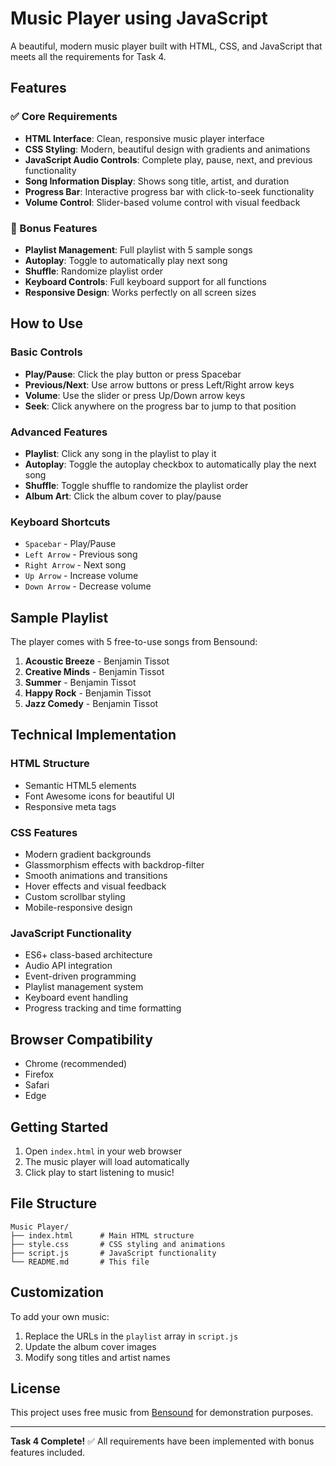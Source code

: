 # Music Player using JavaScript

A beautiful, modern music player built with HTML, CSS, and JavaScript that meets all the requirements for Task 4.

## Features

### ✅ Core Requirements
- **HTML Interface**: Clean, responsive music player interface
- **CSS Styling**: Modern, beautiful design with gradients and animations
- **JavaScript Audio Controls**: Complete play, pause, next, and previous functionality
- **Song Information Display**: Shows song title, artist, and duration
- **Progress Bar**: Interactive progress bar with click-to-seek functionality
- **Volume Control**: Slider-based volume control with visual feedback

### 🎵 Bonus Features
- **Playlist Management**: Full playlist with 5 sample songs
- **Autoplay**: Toggle to automatically play next song
- **Shuffle**: Randomize playlist order
- **Keyboard Controls**: Full keyboard support for all functions
- **Responsive Design**: Works perfectly on all screen sizes

## How to Use

### Basic Controls
- **Play/Pause**: Click the play button or press Spacebar
- **Previous/Next**: Use arrow buttons or press Left/Right arrow keys
- **Volume**: Use the slider or press Up/Down arrow keys
- **Seek**: Click anywhere on the progress bar to jump to that position

### Advanced Features
- **Playlist**: Click any song in the playlist to play it
- **Autoplay**: Toggle the autoplay checkbox to automatically play the next song
- **Shuffle**: Toggle shuffle to randomize the playlist order
- **Album Art**: Click the album cover to play/pause

### Keyboard Shortcuts
- `Spacebar` - Play/Pause
- `Left Arrow` - Previous song
- `Right Arrow` - Next song
- `Up Arrow` - Increase volume
- `Down Arrow` - Decrease volume

## Sample Playlist

The player comes with 5 free-to-use songs from Bensound:
1. **Acoustic Breeze** - Benjamin Tissot
2. **Creative Minds** - Benjamin Tissot
3. **Summer** - Benjamin Tissot
4. **Happy Rock** - Benjamin Tissot
5. **Jazz Comedy** - Benjamin Tissot

## Technical Implementation

### HTML Structure
- Semantic HTML5 elements
- Font Awesome icons for beautiful UI
- Responsive meta tags

### CSS Features
- Modern gradient backgrounds
- Glassmorphism effects with backdrop-filter
- Smooth animations and transitions
- Hover effects and visual feedback
- Custom scrollbar styling
- Mobile-responsive design

### JavaScript Functionality
- ES6+ class-based architecture
- Audio API integration
- Event-driven programming
- Playlist management system
- Keyboard event handling
- Progress tracking and time formatting

## Browser Compatibility

- Chrome (recommended)
- Firefox
- Safari
- Edge

## Getting Started

1. Open `index.html` in your web browser
2. The music player will load automatically
3. Click play to start listening to music!

## File Structure

```
Music Player/
├── index.html      # Main HTML structure
├── style.css       # CSS styling and animations
├── script.js       # JavaScript functionality
└── README.md       # This file
```

## Customization

To add your own music:
1. Replace the URLs in the `playlist` array in `script.js`
2. Update the album cover images
3. Modify song titles and artist names

## License

This project uses free music from [Bensound](https://www.bensound.com/) for demonstration purposes.

---

**Task 4 Complete!** ✅ All requirements have been implemented with bonus features included. 